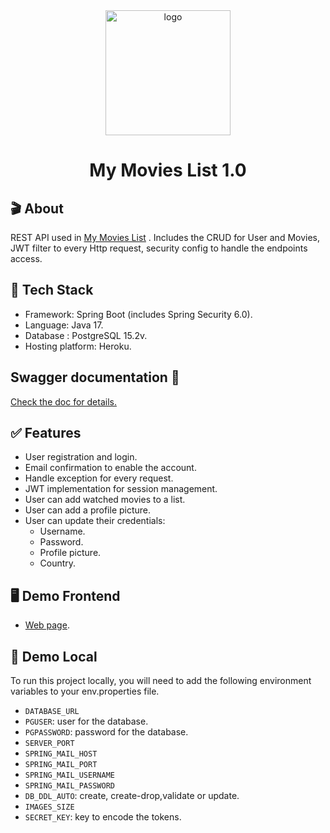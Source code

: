 <div align="center">
  <img src="https://i.ibb.co/RSbYNhr/logo.png" alt="logo" width="200" height="auto" />
  <h1>My Movies List 1.0</h1>
</div>

## 🎬 About

REST API used in [My Movies List](https://nicolas-palacio.github.io/my-movies-list/) . Includes the CRUD for User and Movies, JWT filter to every Http request, security config to handle the endpoints access.

## 👾 Tech Stack

- Framework: Spring Boot (includes Spring Security 6.0).
- Language: Java 17.
- Database : PostgreSQL 15.2v.
- Hosting platform: Heroku.

## Swagger documentation 📃

[Check the doc for details.](https://my-movies-list.herokuapp.com/swagger-ui/index.html#/)

## ✅ Features

- User registration and login.
- Email confirmation to enable the account.
- Handle exception for every request.
- JWT implementation for session management.
- User can add watched movies to a list.
- User can add a profile picture.
- User can update their credentials:
  - Username.
  - Password.
  - Profile picture.
  - Country.

## 🖥 Demo Frontend

- [Web page](https://nicolas-palacio.github.io/my-movies-list/).

## 🔑 Demo Local

To run this project locally, you will need to add the following environment variables to your env.properties file.

- `DATABASE_URL`
- `PGUSER`: user for the database.
- `PGPASSWORD`: password for the database.
- `SERVER_PORT`
- `SPRING_MAIL_HOST`
- `SPRING_MAIL_PORT`
- `SPRING_MAIL_USERNAME`
- `SPRING_MAIL_PASSWORD`
- `DB_DDL_AUTO`: create, create-drop,validate or update.
- `IMAGES_SIZE`
- `SECRET_KEY`: key to encode the tokens.
